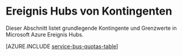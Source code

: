 <properties 
    pageTitle="Microsoft Azure Ereignis Hubs Kontingente und Grenzwerte | Microsoft Azure"
    description="Grenzwerte und Kontingente für Azure Ereignis Hubs"
    services="event-hubs"
    documentationCenter="na"
    authors="sethmanheim"
    manager="timlt"
    editor="" />
<tags 
    ms.service="event-hubs"
    ms.devlang="na"
    ms.topic="article"
    ms.tgt_pltfrm="na"
    ms.workload="na"
    ms.date="09/27/2016"
    ms.author="sethm" />

# <a name="event-hubs-quotas"></a>Ereignis Hubs von Kontingenten

Dieser Abschnitt listet grundlegende Kontingente und Grenzwerte in Microsoft Azure Ereignis Hubs.

[AZURE.INCLUDE [service-bus-quotas-table](../../includes/event-hubs-limits.md)] 